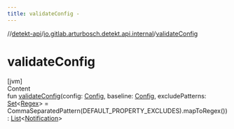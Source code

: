 ```yaml
---
title: validateConfig -
---
```

//[detekt-api](../index.md)/[io.gitlab.arturbosch.detekt.api.internal](index.md)/[validateConfig](validate-config.md)



# validateConfig  
[jvm]  
Content  
fun [validateConfig](validate-config.md)(config: [Config](../io.gitlab.arturbosch.detekt.api/-config/index.md), baseline: [Config](../io.gitlab.arturbosch.detekt.api/-config/index.md), excludePatterns: [Set](https://kotlinlang.org/api/latest/jvm/stdlib/kotlin.collections/-set/index.html)<[Regex](https://kotlinlang.org/api/latest/jvm/stdlib/kotlin.text/-regex/index.html)> = CommaSeparatedPattern(DEFAULT_PROPERTY_EXCLUDES).mapToRegex()): [List](https://kotlinlang.org/api/latest/jvm/stdlib/kotlin.collections/-list/index.html)<[Notification](../io.gitlab.arturbosch.detekt.api/-notification/index.md)>  



